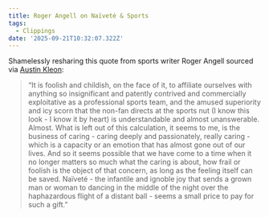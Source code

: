 ```yaml
---
title: Roger Angell on Naïveté & Sports
tags:
  - Clippings
date: '2025-09-21T10:32:07.322Z'
---
```


Shamelessly resharing this quote from sports writer Roger Angell sourced via [Austin Kleon](https://tumblr.austinkleon.com/post/685343584930676736):

> “It is foolish and childish, on the face of it, to affiliate ourselves with anything so insignificant and patently contrived and commercially exploitative as a professional sports team, and the amused superiority and icy scorn that the non-fan directs at the sports nut (I know this look - I know it by heart) is understandable and almost unanswerable. Almost. What is left out of this calculation, it seems to me, is the business of caring - caring deeply and passionately, really caring - which is a capacity or an emotion that has almost gone out of our lives. And so it seems possible that we have come to a time when it no longer matters so much what the caring is about, how frail or foolish is the object of that concern, as long as the feeling itself can be saved. Naïveté - the infantile and ignoble joy that sends a grown man or woman to dancing in the middle of the night over the haphazardous flight of a distant ball - seems a small price to pay for such a gift.”
